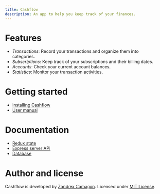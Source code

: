 ```yaml
---
title: Cashflow
description: An app to help you keep track of your finances.
---
```


# Features
- *Transactions*: Record your transactions and organize them into categories.
- *Subscriptions*: Keep track of your subscriptions and their billing dates.
- *Accounts*: Check your current account balances.
- *Statistics*: Monitor your transaction activities.

# Getting started
- [Installing Cashflow](https://github.com/zandrexrc/cashflow/blob/master/docs/getting-started.md)
- [User manual](https://github.com/zandrexrc/cashflow/blob/master/docs/user-manual.md)

# Documentation
- [Redux state](https://github.com/zandrexrc/cashflow/blob/master/docs/redux.md)
- [Express server API](https://github.com/zandrexrc/cashflow/tree/master/docs/api)
- [Database](https://github.com/zandrexrc/cashflow/blob/master/docs/database.md)

# Author and license
Cashflow is developed by [Zandrex Camagon](http://zandrexrc.me). 
Licensed under [MIT License](https://github.com/zandrexrc/cashflow/blob/master/LICENSE).
